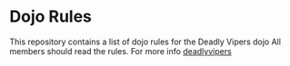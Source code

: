 Dojo Rules
==========

This repository contains a list of dojo rules for the Deadly Vipers dojo
All members should read the rules.
For more info [deadlyvipers](https://gihub.com/deadlyvipers)

